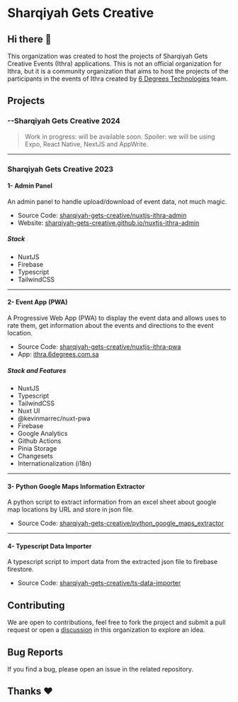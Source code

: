 # Sharqiyah Gets Creative

## Hi there 👋  

This organization was created to host the projects of Sharqiyah Gets Creative Events (Ithra) applications. This is not an official organization for Ithra, but it is a community organization that aims to host the projects of the participants in the events of Ithra created by [6 Degrees Technologies](https://github.com/6degrees/) team.

## Projects

### --Sharqiyah Gets Creative 2024

> Work in progress: will be available soon.
> Spoiler: we will be using Expo, React Native, NextJS and AppWrite.

---

### Sharqiyah Gets Creative 2023

#### 1- Admin Panel

An admin panel to handle upload/download of event data, not much magic.

- Source Code: [sharqiyah-gets-creative/nuxtjs-ithra-admin](https://github.com/sharqiyah-gets-creative/nuxtjs-ithra-admin)
- Website: [sharqiyah-gets-creative.github.io/nuxtjs-ithra-admin](https://sharqiyah-gets-creative.github.io/nuxtjs-ithra-admin)

##### Stack

- NuxtJS
- Firebase
- Typescript
- TailwindCSS

---

#### 2- Event App (PWA)

A Progressive Web App (PWA) to display the event data and allows uses to rate them, get information about the events and directions to the event location.

- Source Code: [sharqiyah-gets-creative/nuxtjs-ithra-pwa](https://github.com/sharqiyah-gets-creative/nuxtjs-ithra-pwa)
- App: [ithra.6degrees.com.sa](https://ithra.6degrees.com.sa/)

##### Stack and Features

- NuxtJS
- Typescript
- TailwindCSS
- Nuxt UI
- @kevinmarrec/nuxt-pwa
- Firebase
- Google Analytics
- Github Actions
- Pinia Storage
- Changesets
- Internationalization (i18n)

---

#### 3- Python Google Maps Information Extractor

A python script to extract information from an excel sheet about google map locations by URL and store in json file.

- Source Code: [sharqiyah-gets-creative/python_google_maps_extractor](https://github.com/sharqiyah-gets-creative/python_google_maps_extractor)

---

#### 4- Typescript Data Importer

A typescript script to import data from the extracted json file to firebase firestore.

- Source Code: [sharqiyah-gets-creative/ts-data-importer](https://github.com/sharqiyah-gets-creative/ts-data-importer)

## Contributing

We are open to contributions, feel free to fork the project and submit a pull request or open a [discussion](https://github.com/orgs/sharqiyah-gets-creative/discussions) in this organization to explore an idea.

## Bug Reports

If you find a bug, please open an issue in the related repository.

## Thanks ❤️
